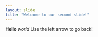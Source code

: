 ```yaml
---
layout: slide
title: "Welcome to our second slide!"
---
```

**Hello** *world*
Use the left arrow to go back!